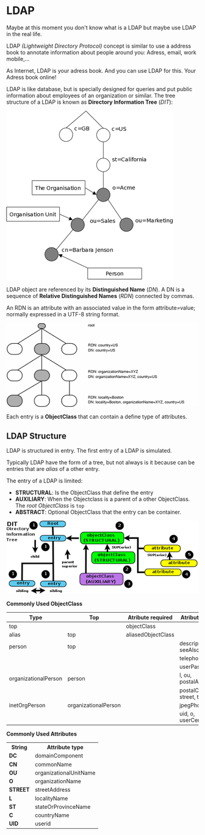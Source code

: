 # LDAP

Maybe at this moment you don't know what is a LDAP but maybe use LDAP in the real life.

LDAP *(Lightweight Directory Protocol)* concept is similar to use a address book to annotate information about people around you: Adress, email, work mobile,...

As Internet, LDAP is your adress book. And you can use LDAP for this. Your Adress book online!

LDAP is like database, but is specially designed for queries and put public information about employees of an organization or similar. The tree structure of a LDAP is known as **Directory Information Tree** (*DIT*):

![](../../assets/ldap-node.png)

LDAP object are referenced  by its **Distinguished Name** (*DN*). A DN is a sequence of **Relative Distinguished Names** (*RDN*) connected by commas.

An RDN is an attribute with an associated value in the form attribute=value; normally expressed in a UTF-8 string format.

![](../../assets/ldap-tree.png)


Each entry is a **ObjectClass** that can contain a define type of attributes.

## LDAP Structure

LDAP is structured in entry. The first entry of a LDAP is simulated. 

Typically LDAP have the form of a tree, but not always is it because can be entries that are *alias* of a other entry.

The entry of a LDAP is limited:

* **STRUCTURAL**: Is the ObjectClass that define the entry
* **AUXILIARY**: When the Objectclass is a parent of a other ObjectClass. The *root ObjectClass* is `top`
* **ABSTRACT**: Optional ObjectClass that the entry can be container.

![image](../../assets/ldap-structure.png)

**Commonly Used ObjectClass**

| Type                 | Top                  | Atribute required  | Atribute Optional             |
|----------------------|----------------------|--------------------|-------------------------------|
| top                  |                      | objectClass        |                               |
| alias                | top                  | aliasedObjectClass |                               |
| person               | top                  |                    | description, seeAlso,         |
|                      |                      |                    | telephoneNumber,              |
|                      |                      |                    | userPassword                  |
| organizationalPerson | person               |                    | l, ou, postalAdress,          |
|                      |                      |                    | postalCode, st, street, title |
| inetOrgPerson        | organizationalPerson |                    | jpegPhoto, mail,              |
|                      |                      |                    | uid, o, userCertificate,...   |

**Commonly Used Attributes**

<table>
<tbody><tr><th>String</th><th>Attribute type</th></tr>
<tr><td><strong>DC</strong></td><td>domainComponent</td></tr>
<tr><td><strong>CN</strong></td><td>commonName</td></tr>
<tr><td><strong>OU</strong></td><td>organizationalUnitName</td></tr>
<tr><td><strong>O</strong></td><td>organizationName</td></tr>
<tr><td><strong>STREET</strong></td><td>streetAddress</td></tr>
<tr><td><strong>L</strong></td><td>localityName</td></tr>
<tr><td><strong>ST</strong></td><td>stateOrProvinceName</td></tr>
<tr><td><strong>C</strong></td><td>countryName</td></tr>
<tr><td><strong>UID</strong></td><td>userid</td></tr>
</tbody></table>
